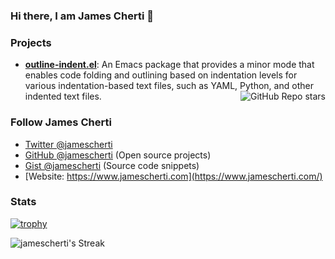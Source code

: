 ### Hi there, I am James Cherti 👋

### Projects

- **[outline-indent.el](https://github.com/jamescherti/outline-indent.el)**: An Emacs package that provides a minor mode that enables code folding and outlining based on indentation levels for various indentation-based text files, such as YAML, Python, and other indented text files. <img align="right" alt="GitHub Repo stars" src="https://img.shields.io/github/stars/jamescherti/outline-indent.el?style=social">

### Follow James Cherti

- [Twitter @jamescherti](https://twitter.com/jamescherti)
- [GitHub @jamescherti](https://github.com/jamescherti) (Open source projects)
- [Gist @jamescherti](https://gist.github.com/jamescherti) (Source code snippets)
- [Website: https://www.jamescherti.com](https://www.jamescherti.com/)

### Stats

[![trophy](https://github-profile-trophy.vercel.app/?username=jamescherti&title=Stars,Commits,Repositories,PullRequest&theme=flat)](https://github.com/ryo-ma/github-profile-trophy)

![jamescherti's Streak](https://github-readme-streak-stats.herokuapp.com/?user=jamescherti&theme=default&hide_border=true)

<div id="header" align="center">
<img src="https://komarev.com/ghpvc/?username=jamescherti&style=for-the-badge&color=orange" alt=""/>
</div>
